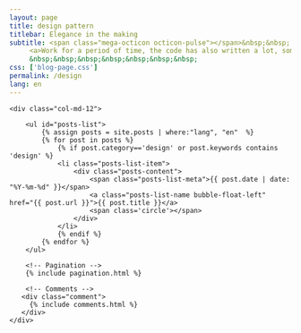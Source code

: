 ```yaml
---
layout: page
title: design pattern
titlebar: Elegance in the making
subtitle: <span class="mega-octicon octicon-pulse"></span>&nbsp;&nbsp;
     <a>Work for a period of time, the code has also written a lot, sometimes want to optimize some code structure has no idea. Now systematically study the design patterns again, absorb the wisdom of the past, open up their own horizons, so that the code is more elegant and flexible!</a><br/>
     &nbsp;&nbsp;&nbsp;&nbsp;&nbsp;&nbsp;&nbsp; 
css: ['blog-page.css']
permalink: /design
lang: en
---
```


<div class="row">

    <div class="col-md-12">

        <ul id="posts-list">
            {% assign posts = site.posts | where:"lang", "en"  %}
            {% for post in posts %}
                {% if post.category=='design' or post.keywords contains 'design' %}
                <li class="posts-list-item">
                    <div class="posts-content">
                        <span class="posts-list-meta">{{ post.date | date: "%Y-%m-%d" }}</span>
                        <a class="posts-list-name bubble-float-left" href="{{ post.url }}">{{ post.title }}</a>
                        <span class='circle'></span>
                    </div>
                </li>
                {% endif %}
            {% endfor %}
        </ul> 

        <!-- Pagination -->
        {% include pagination.html %}

        <!-- Comments -->
       <div class="comment">
         {% include comments.html %}
       </div>
    </div>

</div>
<script>
    $(document).ready(function(){

        // Enable bootstrap tooltip
        $("body").tooltip({ selector: '[data-toggle=tooltip]' });

    });
</script>
